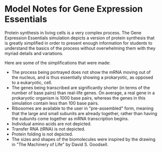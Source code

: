 Model Notes for Gene Expression Essentials
==========================================

Protein synthesis in living cells is a very complex process.  The Gene
Expression Essentials simulation depicts a version of protein synthesis that is
greatly simplified in order to present enough information for students to understand
the basics of the process without overwhelming them with they myriad details
and variations.

Here are some of the simplifications that were made:
+ The process being portrayed does not show the mRNA moving out of the nucleus,
and is thus essentially showing a prokaryotic, as opposed to a eukaryotic,
cell.
+ The genes being transcribed are significantly shorter (in terms of the
number of base pairs) than real-life genes. On average, a real gene in a
prokaryotic organism is 1000 base pairs, whereas the genes in this simulation
contain less than 100 base pairs.
+ Ribosomes are available to the user in "pre-assembled" form, meaning that
the large and small subunits are already together, rather than having the
subunits come together as mRNA transcription begins.
+ Individual amino acids are not depicted.
+ Transfer RNA (tRNA) is not depicted.
+ Protein folding is not depicted.
+ The sizes and shapes of the biomolecules were inspired by the drawing in "The
Machinery of Life" by David S. Goodsell.